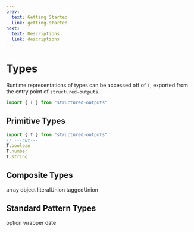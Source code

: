 ```yaml
---
prev:
  text: Getting Started
  link: getting-started
next:
  text: Descriptions
  link: descriptions
---
```


# Types

Runtime representations of types can be accessed off of `T`, exported from the entry point of
`structured-outputs`.

```ts twoslash
import { T } from "structured-outputs"
```

## Primitive Types

```ts twoslash
import { T } from "structured-outputs"
// ---cut---
T.boolean
T.number
T.string
```

## Composite Types

array object literalUnion taggedUnion

## Standard Pattern Types

option wrapper date
